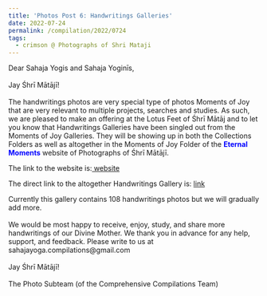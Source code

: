 ```yaml
---
title: 'Photos Post 6: Handwritings Galleries'
date: 2022-07-24
permalink: /compilation/2022/0724
tags:
  - crimson @ Photographs of Shri Mataji
---
```


<p>
Dear Sahaja Yogis and Sahaja Yoginīs,<br>
<br>
Jay Śhrī Mātājī!<br>
<br>
The handwritings photos are very special type of photos Moments of Joy that are very relevant to multiple projects, searches and studies. As such, we are pleased to make an offering at the Lotus Feet of Śhrī Mātāj and to let you know that Handwritings Galleries have been singled out from the Moments of Joy Galleries. They will be showing up in both the Collections Folders as well as altogether in the Moments of Joy Folder of the <font color="blue"><b>Eternal Moments</b></font> website of Photographs of Śhrī Mātājī.<br>
</p> 

The link to the website is:<a href="https://eternalmoments.smugmug.com/"> website</a>

The direct link to the altogether Handwritings Gallery is: <a href="https://eternalmoments.smugmug.com/Moments-of-Joy/Handwritings/"> link</a>

<p>
Currently this gallery contains 108 handwritings photos but we will gradually add more.<br>
<br>
We would be most happy to receive, enjoy, study, and share more handwritings of our Divine Mother. We thank you in advance for any help, support, and feedback. Please write to us at sahajayoga.compilations@gmail.com<br>
<br>
Jay Śhrī Mātājī!<br>
<br>
The Photo Subteam (of the Comprehensive Compilations Team)
</p>
